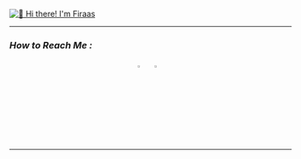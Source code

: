<a href="#"><img src="Animation4.gif" alt="👋 Hi there! I'm Firaas" title="👋 Hi there! I'm Firaas"/></a>
<hr>

<em><h3>How to Reach Me :</h3></em>


<p align="center"><a href="https://www.linkedin.com/in/firaasahmed/"> <img src="https://img.icons8.com/color/48/000000/linkedin.png" width="3.5%"/></a> &nbsp; <a href="mailto:firaas.cs@gmail.com" > <img src="https://img.icons8.com/fluent/48/000000/gmail.png" width="3.5%"/></a>&nbsp; &nbsp;</p>

<hr>


